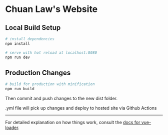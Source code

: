 # Chuan Law's Website

## Local Build Setup

``` bash
# install dependencies
npm install

# serve with hot reload at localhost:8080
npm run dev
```

## Production Changes

``` bash
# build for production with minification
npm run build
```

Then commit and push changes to the new dist folder.

.yml file will pick up changes and deploy to hosted site via Github Actions

---

For detailed explanation on how things work, consult the [docs for vue-loader](http://vuejs.github.io/vue-loader).
